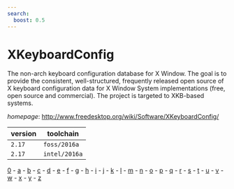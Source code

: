 ```yaml
---
search:
  boost: 0.5
---
```

# XKeyboardConfig

The non-arch keyboard configuration database for X Window.  The goal is to provide the consistent, well-structured,  frequently released open source of X keyboard configuration data  for X Window System implementations (free, open source and commercial).  The project is targeted to XKB-based systems.

*homepage*: <http://www.freedesktop.org/wiki/Software/XKeyboardConfig/>

version | toolchain
--------|----------
``2.17`` | ``foss/2016a``
``2.17`` | ``intel/2016a``

[0](../0/index.md) - [a](../a/index.md) - [b](../b/index.md) - [c](../c/index.md) - [d](../d/index.md) - [e](../e/index.md) - [f](../f/index.md) - [g](../g/index.md) - [h](../h/index.md) - [i](../i/index.md) - [j](../j/index.md) - [k](../k/index.md) - [l](../l/index.md) - [m](../m/index.md) - [n](../n/index.md) - [o](../o/index.md) - [p](../p/index.md) - [q](../q/index.md) - [r](../r/index.md) - [s](../s/index.md) - [t](../t/index.md) - [u](../u/index.md) - [v](../v/index.md) - [w](../w/index.md) - [x](../x/index.md) - [y](../y/index.md) - [z](../z/index.md)

